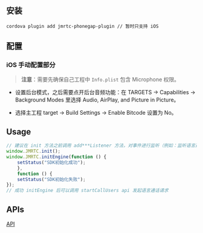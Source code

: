 ## 安装

```shell
cordova plugin add jmrtc-phonegap-plugin // 暂时只支持 iOS
```

## 配置

### iOS 手动配置部分

> **注意**：需要先确保自己工程中 `Info.plist` 包含 Microphone  权限。

- 设置后台模式，之后需要点开后台音频功能：在 TARGETS -> Capabilities -> Background Modes 里选择 Audio, AirPlay, and Picture in Picture。


- 选择主工程 target -> Build Settings -> Enable Bitcode 设置为 No。

## Usage

```javascript
// 建议在 init 方法之前调用 add***Listener 方法，对事件进行监听（例如：监听语言通话请求）
window.JMRTC.init();
window.JMRTC.initEngine(function () {
	setStatus("SDK初始化成功");
	},
	function () {
	setStatus("SDK初始化失败");
});
// 成功 initEngine 后可以调用 startCallUsers api 发起语言通话请求
```



## APIs

[API](docs/apis.md)